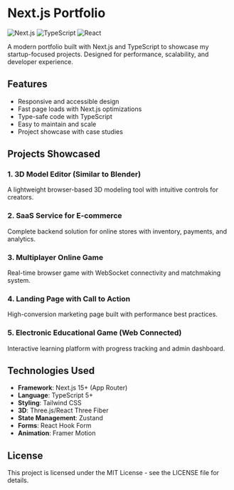 # Next.js Portfolio

![Next.js](https://img.shields.io/badge/Next.js-15+-black?logo=next.js)
![TypeScript](https://img.shields.io/badge/TypeScript-5+-3178C6?logo=typescript)
![React](https://img.shields.io/badge/React-19+-61DAFB?logo=react)

A modern portfolio built with Next.js and TypeScript to showcase my startup-focused projects. Designed for performance, scalability, and developer experience.

## Features

- Responsive and accessible design
- Fast page loads with Next.js optimizations
- Type-safe code with TypeScript
- Easy to maintain and scale
- Project showcase with case studies

## Projects Showcased

### 1. 3D Model Editor (Similar to Blender)
A lightweight browser-based 3D modeling tool with intuitive controls for creators.

### 2. SaaS Service for E-commerce
Complete backend solution for online stores with inventory, payments, and analytics.

### 3. Multiplayer Online Game
Real-time browser game with WebSocket connectivity and matchmaking system.

### 4. Landing Page with Call to Action
High-conversion marketing page built with performance best practices.

### 5. Electronic Educational Game (Web Connected)
Interactive learning platform with progress tracking and admin dashboard.

## Technologies Used

- **Framework**: Next.js 15+ (App Router)
- **Language**: TypeScript 5+
- **Styling**: Tailwind CSS
- **3D**: Three.js/React Three Fiber
- **State Management**: Zustand
- **Forms**: React Hook Form
- **Animation**: Framer Motion

## License
This project is licensed under the MIT License - see the LICENSE file for details.
